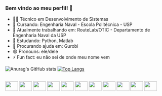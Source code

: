 ### Bem vindo ao meu perfil! 👋

- 👨‍🎓 Técnico em Desenvolvimento de Sistemas
- 📖 Cursando: Engenharia Naval - Escola Politécnica - USP
- 🔭 Atualmente trabalhando em: RouteLab/OTIC - Departamento de Engenharia Naval da USP
- 🌱 Estudando: Python, Matlab
- 🤔 Procurando ajuda em: Gurobi
- 😄 Pronouns: ele/dele
- ⚡ Fun fact: eu não sei de onde meu nome vem

![Anurag's GitHub stats](https://github-readme-stats.vercel.app/api?username=GregoTsunami&theme=algolia&show_icons=true)
[![Top Langs](https://github-readme-stats.vercel.app/api/top-langs/?username=GregoTsunami&layout=compact&theme=algolia)](https://github.com/GregoTsunami/github-readme-stats)

<div style="display: inline_block"><br>
    <img align="center" height ="30" width="40" src="https://cdn.jsdelivr.net/gh/devicons/devicon/icons/arduino/arduino-original.svg" />
    <img align="center" height ="30" width="40" src="https://cdn.jsdelivr.net/gh/devicons/devicon/icons/android/android-original.svg" />
    <img align="center" height ="30" width="40" src="https://cdn.jsdelivr.net/gh/devicons/devicon@latest/devicon.min.css" />
    <img align="center" height ="30" width="40" src="https://cdn.jsdelivr.net/gh/devicons/devicon@latest/devicon.min.css" />
    <img align="center" height ="30" width="40" src="https://cdn.jsdelivr.net/gh/devicons/devicon/icons/csharp/csharp-original.svg" />
    <img align="center" height ="30" width="40" src="https://cdn.jsdelivr.net/gh/devicons/devicon@latest/devicon.min.css" />
    <img align="center" height ="30" width="40" src="https://cdn.jsdelivr.net/gh/devicons/devicon/icons/html5/html5-original.svg" />
    <img align="center" height ="30" width="40" src="https://cdn.jsdelivr.net/gh/devicons/devicon/icons/microsoftsqlserver/microsoftsqlserver-plain.svg" />
    <img align="center" height ="30" width="40" src="https://cdn.jsdelivr.net/gh/devicons/devicon/icons/windows8/windows8-original.svg" />
    <img align="center" height ="30" width="40" src="https://cdn.jsdelivr.net/gh/devicons/devicon/icons/aftereffects/aftereffects-original.svg" />
    <img align="center" height ="30" width="40" src="https://cdn.jsdelivr.net/gh/devicons/devicon/icons/photoshop/photoshop-plain.svg" />
 </div>
